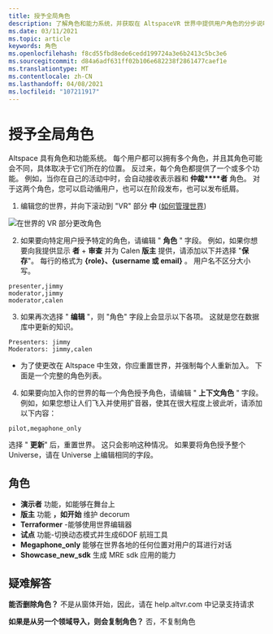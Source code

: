 ```yaml
---
title: 授予全局角色
description: 了解角色和能力系统，并获取在 AltspaceVR 世界中提供用户角色的分步说明。
ms.date: 03/11/2021
ms.topic: article
keywords: 角色
ms.openlocfilehash: f8cd55fbd8ede6cedd199724a3e6b2413c5bc3e6
ms.sourcegitcommit: d84a6adf631ff02b106e682238f2861477caef1e
ms.translationtype: MT
ms.contentlocale: zh-CN
ms.lasthandoff: 04/08/2021
ms.locfileid: "107211917"
---
```

# <a name="granting-world-roles"></a>授予全局角色

Altspace 具有角色和功能系统。 每个用户都可以拥有多个角色，并且其角色可能会不同，具体取决于它们所在的位置。 反过来，每个角色都提供了一个或多个功能。 例如，当你在自己的活动中时，会自动接收表示器和 **仲裁****者** 角色。 对于这两个角色，您可以启动循用户，也可以在阶段发布，也可以发布纸屑。 

1. 编辑您的世界，并向下滚动到 "VR" 部分 **中** ([如何管理世界](managing-worlds.md)) 

![在世界的 VR 部分更改角色](images/granting-roles.png)

2. 如果要向特定用户授予特定的角色，请编辑 " **角色** " 字段。 例如，如果你想要向我提供显示 **者**  +  **审查** 并为 Calen **版主** 提供，请添加以下并选择 "**保存**"。 每行的格式为 **{role}、{username 或 email}** 。 用户名不区分大小写。 

```
presenter,jimmy
moderator,jimmy
moderator,calen
```

3. 如果再次选择 " **编辑** "，则 "角色" 字段上会显示以下各项。 这就是您在数据库中更新的知识。

```
Presenters: jimmy
Moderators: jimmy,calen
```

* 为了使更改在 Altspace 中生效，你应重置世界，并强制每个人重新加入。 下面是一个完整的角色列表。

4. 如果要向加入你的世界的每一个角色授予角色，请编辑 " **上下文角色** " 字段。 例如，如果您想让人们飞入并使用扩音器，使其在很大程度上彼此听，请添加以下内容：

```
pilot,megaphone_only
```

选择 " **更新**" 后，重置世界。 这只会影响这种情况。 如果要将角色授予整个 Universe，请在 Universe 上编辑相同的字段。 

## <a name="roles"></a>角色 

* **演示者** 功能，如能够在舞台上
* **版主** 功能 **，如开始** 维护 decorum
* **Terraformer** -能够使用世界编辑器
* **试点** 功能-切换动态模式并生成6DOF 航班工具
* **Megaphone_only** 能够在世界各地的任何位置对用户的耳进行对话
* **Showcase_new_sdk** 生成 MRE sdk 应用的能力

## <a name="troubleshooting"></a>疑难解答

**能否删除角色？**
不是从窗体开始，因此，请在 help.altvr.com 中记录支持请求

**如果是从另一个领域导入，则会复制角色？**
否，不复制角色